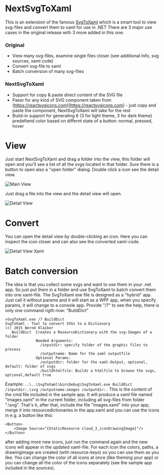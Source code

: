 # NextSvgToXaml
This is an extension of the famous [SvgToXaml](https://github.com/BerndK/SvgToXaml) which is a smart tool to view svg-files and convert them to xaml for use in .NET
There are 3 major use cases in the original release with 3 more added in this one:
### Original
* View many svg-files, examine single files closer (see additional Info, svg sources, xaml code)
* Convert svg-file to xaml
* Batch conversion of many svg-files
### NextSvgToXaml
* Support for copy & paste direct content of the SVG file
* Paser for any kind of SVG component taken from (https://reactsvgicons.com)[https://reactsvgicons.com] - just copy and paste the component, NextSvgToXaml will take for the rest
* Build-in support for generating 6 (3 for light theme, 3 for dark theme) predefiend color based on differnt state of a button: normal, pressed, hover
  
# View
Just start NextSvgToXaml and drag a folder into the view, this folder will open and you'll see a list of all the svgs located in that folder. Sure there is a button to open also a "open folder" dialog. Double click a icon see the detail view.

![Main View](/Doc/MainView.PNG)

Just drag a file into the view and the detail view will open.

![Detail View](/Doc/DetailView.PNG)

# Convert
You can open the detail view by double-clicking an icon. Here you can inspect the icon closer and can also see the converted xaml-code.

![Detail View Xaml](/Doc/DetailViewXaml.PNG)
# Batch conversion
The idea is that you collect some svgs and want to use them in your .net app. So just put them in a folder and use SvgToXaml to batch convert them into one xaml-file.
The SvgToXaml exe file is designed as a "hybrid" app. Just call it without params and it will start as a WPF app, when you specify params, it will change to a console app. Provide "/?" to see the help, there is only one command rigth now: "BuildDict"
```
>SvgToXaml.exe /? BuildDict
SvgToXaml - Tool to convert SVGs to a Dictionary
(c) 2015 Bernd Klaiber
   BuildDict  Creates a ResourceDictionary with the svg-Images of a folder
              Needed Arguments:
                /inputdir: specify folder of the graphic files to process
                /outputname: Name for the xaml outputfile
              Optional Params:
                /outputdir: folder for the xaml-Output, optional, default: folder of svgs
                /buildhtmlfile: Builds a htmlfile to browse the svgs, optional,default true
```
Example:
`..\..\SvgToXaml\bin\Debug\SvgToXaml.exe BuildDict /inputdir:.\svg /outputname:images /outputdir:.`
This is the content of the cmd file included in the sample app. It will produce a xaml file named "images.xaml" in the current folder, including all svg-files from folder ".\svg".
That's it, after that, include the file "images.xaml" into your app, merge it into resourcedictionaries in the app.xaml and you can use the icons in e.g. a button like this:
```
<Button>
    <Image Source="{StaticResource cloud_3_iconDrawingImage}"/>
</Button>
```
after adding more new icons, just run the command again and the new icons will appear in the updated xaml-file.
For each Icon the colors, paths, a drawingimage are created (with resource-keys) so you can use them as you like.
You can change the color of all icons at once (like theming your app) or you can change all the color of the icons separately (see the sample app included in the sources).
